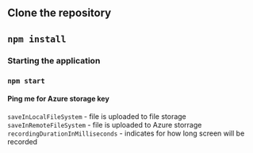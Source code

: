 ## Clone the repository
## `npm install`


### Starting the application
### `npm start`



#### Ping me for Azure storage key



`saveInLocalFileSystem` - file is uploaded to file storage
`saveInRemoteFileSystem` - file is uploaded to Azure storrage
`recordingDurationInMilliseconds` - indicates for how long screen will be recorded

